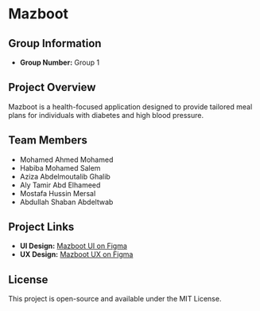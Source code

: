 # Mazboot

## Group Information
- **Group Number:** Group 1

## Project Overview
Mazboot is a health-focused application designed to provide tailored meal plans for individuals with diabetes and high blood pressure.

## Team Members
- Mohamed Ahmed Mohamed
- Habiba Mohamed Salem
- Aziza Abdelmoutalib Ghalib
- Aly Tamir Abd Elhameed
- Mostafa Hussin Mersal
- Abdullah Shaban Abdeltwab

## Project Links
- **UI Design:** [Mazboot UI on Figma](https://www.figma.com/design/QmYwnjT2b4uQPiuLMYNsWy/Mazboot-UI?m=auto&t=oESNlEHg3bgeiU6u-1)
- **UX Design:** [Mazboot UX on Figma](https://www.figma.com/board/IcAu51zivM3d5ILuZgQnF2/Mazboot-UX?t=oESNlEHg3bgeiU6u-1)

## License
This project is open-source and available under the MIT License.
